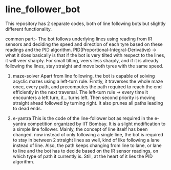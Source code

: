 # line_follower_bot

This repository has 2 separate codes, both of line following bots but slightly different functionality.

common part:- The bot follows underlying lines using reading from IR sensors and deciding the speed and direction of each tyre based on these readings and the PID algorithm.
PID(Proportional-Integral-Derivative) -> what it does basically is that if the bot is very tilted with respect to the lines, it will veer sharply. For small tilting, veers less sharply, and if it is already following the lines, stay straight and move both tyres with the same speed.

1) maze-solver
Apart from line following, the bot is capable of solving acyclic mazes using a left-turn rule. Firstly, it traverses the whole maze once, every path, and precomputes the path required to reach the end efficiently in the next traversal.
The left-turn rule -> every time it encounters a left turn, it... turns left. Then second priority is moving straight ahead followed by turning right. It also prunes all paths leading to dead ends.

2) e-yantra
This is the code of the line-follower bot as required in the e-yantra competition organized by IIT Bombay. It is a slight modification to a simple line follower. Mainly, the concept of line itself has been changed. now instead of only following a single line, the bot is required to stay in between 2 straight lines as well, kind of like following a lane instead of line. Also, the path keeps changing from line to lane, or lane to line and the bot has to decide based on the IR sensor readings, on which type of path it currently is.
Still, at the heart of it lies the PID algorithm.
